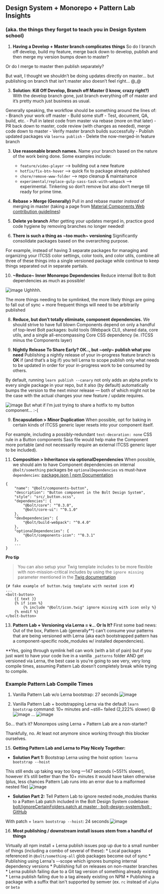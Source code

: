 
## **Design System + Monorepo + Pattern Lab Insights**
### (aka. the things they forgot to teach you in Design System school)

1. **Having a Develop + Master branch complicates things**
So do I branch off develop, build my feature, merge back down to develop, publish and then merge my version bumps down to master? 

Or do I merge to master then publish separately? 

But wait, I thought we shouldn’t be doing updates directly on master… but publishing on branch that isn’t master also doesn’t feel right… @_@

3. **Solution: Kill Off Develop, Branch off Master (I know, crazy right?)**
With the develop branch gone, just branch everything off of master and it’s pretty much just business as usual.

Generally speaking, the workflow should be something around the lines of: 
	- Branch your work off master
	- Build some stuff
	- Test, document, QA, build, etc.
	- Pull in latest code from master via rebase (more on that later)
	- PR back down to master, code review (with changes as needed), merge code down to master
	- Verify master branch builds successfully
	- Publish updated packages via `learna publish` 
	- Delete the now-merged-in feature branch

3. **Use reasonable branch names.**
Name your branch based on the nature of the work being done. Some examples include:
	* `feature/video-player` —> building out a new feature
	* `hotfix/fix-btn-hover` —> quick fix to package already published
	* `chore/remove-www-folder` —> repo cleanup & maintainance
	* `experimental/replace-gulp-sass-task-with-webpack`  —> experimental. Tinkering so don’t remove but also don’t merge till ready for prime time.
	
3. **Rebase > Merge (Generally)**
Pull in and rebase master *instead* of merging in master (taking a page from [Material Components Web contribution guidelines](https://github.com/material-components/material-components-web/blob/master/CONTRIBUTING.md#submitting-pull-requests))

5. **Delete yo branch** 
After getting your updates merged in, practice good code hygiene  by removing branches no longer needed!

8. **There is such a thing as ~too much~ versioning**
Significantly consolidate packages based on the overarching purpose. 

For example, instead of having 3 separate packages for managing and organizing your ITCSS color settings, color tools, and color utils, combine all three of these things into a single versioned package while continue to keep things separated out in separate partials.

10. **~Reduce~ Inner Monorepo Dependencies**
Reduce internal Bolt to Bolt dependencies as much as possible!

![image](https://user-images.githubusercontent.com/1617209/33673997-522d6aa8-da7c-11e7-963e-5ab52fdf21e4.png)
Ughhhh.

The more things needing to be symlinked, the more likely things are going to fall out of sync + more frequent things will need to be arbitrarily published

8. **Reduce, but don’t totally eliminate, component dependencies.** 
We should strive to have full blown Components depend on only a handful of top-level Bolt packages: build tools (Webpack CLI), shared data, core utils, and a single all-encompassing Core CSS dependency (ie. ITCSS minus the Components layer)

9. **Nightly Release To Share Early? OK.., but ~only~ publish what you need** 
Publishing a nightly release of your in-progress feature branch is **OK** if (and that’s a big if) you tell Lerna to scope publish only what needs to be updated in order for your in-progress work to be consumed by others.

By default, running `learn publish --canary` not only adds an alpha prefix to every single package in your repo, but it also (by default) automatically bumps the version to the next minor release — both of which might not be the case with the actual changes your new feature / update requires.

![image](https://user-images.githubusercontent.com/1617209/33674018-6289daee-da7c-11e7-8051-5194a4e189d8.png)
But what if I’m just trying to share a hotfix to my button component… :-(

9. **Encapsulation > Minor Duplication** 
When possible, opt for baking in certain kinds of ITCSS generic layer resets into your component itself. 

For example, including a possibly-redundant `text-decoration: none` CSS rule in a Button components Sass file would help make the Component more portable (and not necessarily require an external ITCSS generic layer to be included). 

11. **Composition > Inheritance via optionalDependencies** 
When possible, we should aim to have Component dependencies on internal `@bolt/something` packages be `optionalDependencies` vs must-have `dependencies`: [package.json | npm Documentation](https://docs.npmjs.com/files/package.json#optionaldependencies)

```
{
	"name": "@bolt/components-button",
	"description": "Button component in the Bolt Design System",
	"style": "src/_button.scss",
	"dependencies": {
		"@bolt/core": "^0.3.0",
		"@bolt/core-ui": "^0.1.0"
	},
	"devDependencies": {
		"@bolt/build-webpack": "^0.4.0"
	},
	"optionalDependencies": {
		"@bolt/components-icon": "^0.3.1"
	},
	...
}
```

**Pro tip**
> You can also setup your Twig template includes to be more flexible with non-mission-critical includes by using the `ignore missing` parameter mentioned in the [Twig documentation](https://twig.symfony.com/doc/2.x/tags/include.html)
```
{# fake example of button.twig template with nested icon #}
...
<bolt-button>
	{{ text }}
	{% if icon %}
		{% include "@bolt/icon.twig" ignore missing with icon only %}
	{% endif %}
</bolt-button>
```

13. **Pattern Lab + Versioning via Lerna = 💀… Or Is It?**
First some bad news: Out of the box, Pattern Lab (generally**) can’t consume your patterns that are being versioned with Lerna (aka each bootstrapped pattern has a component-specific node_modules w/ installed dependencies). 

**Yes, going through symlink hell can work (with a bit of pain) but if you just want to have your code live in a vanilla `_patterns` folder AND get versioned via Lerna, the best case is you’re going to see very, very long compile times, assuming Pattern Lab doesn’t completely break while trying to compile.

### Example Pattern Lab Compile Times

1. Vanilla Pattern Lab w/o Lerna bootstrap: 27 seconds
![image](https://user-images.githubusercontent.com/1617209/33674028-6b03f326-da7c-11e7-8c98-a4786e230cfe.png)

2. Vanilla Pattern Lab + bootstrapping Lerna via the default  `learn bootstrap` command: 10+ minutes and ~still~ failed (2,222% slower) 😩
![image](https://user-images.githubusercontent.com/1617209/33674047-769cc4ce-da7c-11e7-9657-31fd50211bee.png)
…
![image](https://user-images.githubusercontent.com/1617209/33674058-7cd726ae-da7c-11e7-8bce-a8f50e940548.png)

So… that’s it? Monorepos using Lerna + Pattern Lab are a non-starter?

Thankfully, no. At least not anymore since working through this blocker ourselves.

15. **Getting Pattern Lab and Lerna to Play Nicely Together:**

- **Solution Part 1:** Bootstrap Lerna using the hoist option: `learna bootstrap --hoist`

This still ends up taking way too long —147 seconds (~551% slower), however it’s still better than the 10+ minutes it would have taken otherwise (plus, less chances Pattern Lab runs into an error due to a malformed nested file)
![image](https://user-images.githubusercontent.com/1617209/33674066-82a60b9a-da7c-11e7-818c-5e8c5922f0c0.png)

- **Solution Part 2:** Tell Pattern Lab to ignore nested node_modules thanks to a Patten Lab patch included in the Bolt Design System codebase: [bolt/ignoreCertainFolders.patch at master · bolt-design-system/bolt · GitHub](https://github.com/bolt-design-system/bolt/blob/master/.patches/ignoreCertainFolders.patch)

With patch + `learn bootstrap --hoist`: 24 seconds 
![image](https://user-images.githubusercontent.com/1617209/33674078-8aab7a00-da7c-11e7-9b4a-d7e9442db7af.png)

16. **Most publishing / downstream install issues stem from a handful of things**

Virtually all npm install + Lerna publish issues pop up due to a small number of things (including a combo of several of these):
	* Local packages referenced in  `@bolt/something-all` glob packages become out of sync
	* Publishing using Lerna's --scope which ignores bumping internal dependency versions
	* Publishing full on releases on non-master branches
	* Lerna publish failing due to a Git tag version of something already existing
	* Lerna publish failing due to a tag already existing on NPM
	* Publishing a package with a suffix that isn't supported by semver (ex. `rc` instead of `alpha` or `beta`
